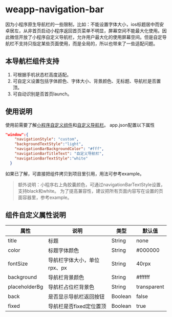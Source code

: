 # weapp-navigation-bar

因为小程序原生导航栏的一些限制，比如：不能设置字体大小，ios标题居中而安卓居左，从非首页启动小程序返回首页菜单不明显，屏幕空间不能最大化使用。因此微信开放了小程序自定义导航栏，允许用户最大化的使用屏幕空间。但是自定导航栏不支持只指定某些页面使用，而是全局的，所以也带来了一些适配问题。
## 本导航栏组件支持
1. 可根据手机状态栏高度适配。
2. 可自定义设置包括字体颜色、字体大小、背景颜色、无标题、导航栏是否置顶。
3. 可自动识别是否首页launch。
## 使用说明
使用前需要了解[小程序自定义组件](https://developers.weixin.qq.com/miniprogram/dev/framework/custom-component/)和[自定义导航栏](https://developers.weixin.qq.com/miniprogram/dev/framework/config.html#window)。
app.json配置以下属性
``` json
"window":{
    "navigationStyle": "custom",
    "backgroundTextStyle":"light",
    "navigationBarBackgroundColor": "#fff",
    "navigationBarTitleText": "自定义导航栏",
    "navigationBarTextStyle":"white"
  }
```
如果已了解，可直接把组件拷贝到项目里引用，用法可参考example。
> 额外说明：小程序右上角胶囊颜色，可通过navigationBarTextStyle设置，支持black和white。
> 为了提高兼容性，建议把所有页面内容写在设置的页面容器里，参考example。
## 组件自定义属性说明
| 属性  | 说明       | 类型   | 默认值 |
| ----- | ---------- | ------ | ------ |
| title | 标题 | String | none  |
| color | 标题字体颜色 | String | #000000  |
| fontSize | 导航栏字体大小，单位rpx、px | String | 40rpx  |
| background | 导航栏背景颜色 | String | #ffffff  |
| placeholderBg | 导航栏占位栏背景色 | String | transparent  |
| back | 是否显示导航栏返回按钮 | Boolean | false  |
| fixed | 导航栏是否fixed定位置顶 | Boolean | true  |
